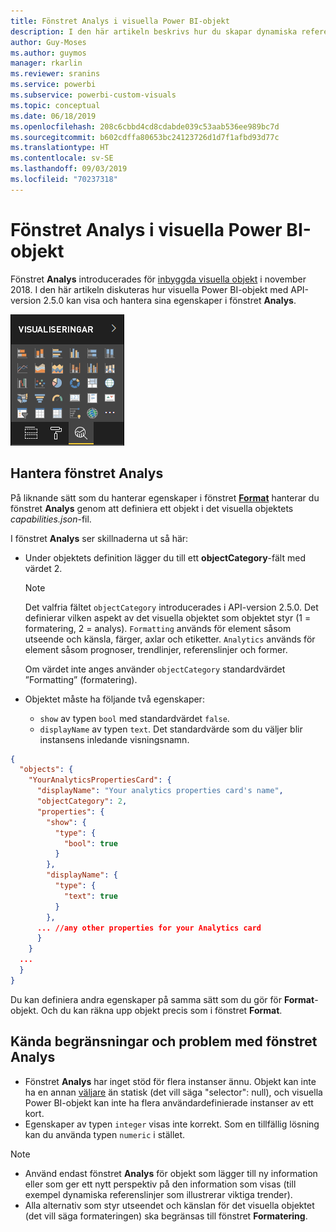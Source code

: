 ```yaml
---
title: Fönstret Analys i visuella Power BI-objekt
description: I den här artikeln beskrivs hur du skapar dynamiska referenslinjer i visuella Power BI-objekt.
author: Guy-Moses
ms.author: guymos
manager: rkarlin
ms.reviewer: sranins
ms.service: powerbi
ms.subservice: powerbi-custom-visuals
ms.topic: conceptual
ms.date: 06/18/2019
ms.openlocfilehash: 208c6cbbd4cd8cdabde039c53aab536ee989bc7d
ms.sourcegitcommit: b602cdffa80653bc24123726d1d7f1afbd93d77c
ms.translationtype: HT
ms.contentlocale: sv-SE
ms.lasthandoff: 09/03/2019
ms.locfileid: "70237318"
---
```

# <a name="the-analytics-pane-in-power-bi-visuals"></a>Fönstret Analys i visuella Power BI-objekt

Fönstret **Analys** introducerades för [inbyggda visuella objekt](https://docs.microsoft.com/power-bi/desktop-analytics-pane) i november 2018.
I den här artikeln diskuteras hur visuella Power BI-objekt med API-version 2.5.0 kan visa och hantera sina egenskaper i fönstret **Analys**.

![Fönstret Analys](./media/visualization-pane-analytics-tab.png)

## <a name="manage-the-analytics-pane"></a>Hantera fönstret Analys

På liknande sätt som du hanterar egenskaper i fönstret [**Format**](https://docs.microsoft.com/power-bi/developer/custom-visual-develop-tutorial-format-options) hanterar du fönstret **Analys** genom att definiera ett objekt i det visuella objektets *capabilities.json*-fil. 

I fönstret **Analys** ser skillnaderna ut så här:

* Under objektets definition lägger du till ett **objectCategory**-fält med värdet 2.

    > [!NOTE]
    > Det valfria fältet `objectCategory` introducerades i API-version 2.5.0. Det definierar vilken aspekt av det visuella objektet som objektet styr (1 = formatering, 2 = analys). `Formatting` används för element såsom utseende och känsla, färger, axlar och etiketter. `Analytics` används för element såsom prognoser, trendlinjer, referenslinjer och former.
    >
    > Om värdet inte anges använder `objectCategory` standardvärdet ”Formatting” (formatering).

* Objektet måste ha följande två egenskaper:
    * `show` av typen `bool` med standardvärdet `false`.
    * `displayName` av typen `text`. Det standardvärde som du väljer blir instansens inledande visningsnamn.

```json
{
  "objects": {
    "YourAnalyticsPropertiesCard": {
      "displayName": "Your analytics properties card's name",
      "objectCategory": 2,
      "properties": {
        "show": {
          "type": {
            "bool": true
          }
        },
        "displayName": {
          "type": {
            "text": true
          }
        },
      ... //any other properties for your Analytics card
      }
    }
  ...
  }
}
```

Du kan definiera andra egenskaper på samma sätt som du gör för **Format**-objekt. Och du kan räkna upp objekt precis som i fönstret **Format**.

## <a name="known-limitations-and-issues-of-the-analytics-pane"></a>Kända begränsningar och problem med fönstret Analys

* Fönstret **Analys** har inget stöd för flera instanser ännu. Objekt kan inte ha en annan [väljare](https://microsoft.github.io/PowerBI-visuals/docs/concepts/objects-and-properties/#selector) än statisk (det vill säga "selector": null), och visuella Power BI-objekt kan inte ha flera användardefinierade instanser av ett kort.
* Egenskaper av typen `integer` visas inte korrekt. Som en tillfällig lösning kan du använda typen `numeric` i stället.

> [!NOTE]
> * Använd endast fönstret **Analys** för objekt som lägger till ny information eller som ger ett nytt perspektiv på den information som visas (till exempel dynamiska referenslinjer som illustrerar viktiga trender).
> * Alla alternativ som styr utseendet och känslan för det visuella objektet (det vill säga formateringen) ska begränsas till fönstret **Formatering**.
